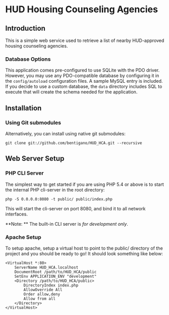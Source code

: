 HUD Housing Counseling Agencies
=======================

Introduction
------------
This is a simple web service used to retrieve a list of
nearby HUD-approved housing counseling agencies.

### Database Options
This application comes pre-configured to use SQLite with
the PDO driver. However, you may use any PDO-compatible
database by configuring it in the `config/autoload`
configuration files. A sample MySQL entry is included.
If you decide to use a custom database, the `data`
directory includes SQL to execute that will create the
schema needed for the application.

Installation
------------

### Using Git submodules
Alternatively, you can install using native git submodules:

    git clone git://github.com/bentigano/HUD_HCA.git --recursive

Web Server Setup
----------------

### PHP CLI Server

The simplest way to get started if you are using PHP 5.4 or above is to start the internal PHP cli-server in the root directory:

    php -S 0.0.0.0:8080 -t public/ public/index.php

This will start the cli-server on port 8080, and bind it to all network
interfaces.

**Note: ** The built-in CLI server is *for development only*.

### Apache Setup

To setup apache, setup a virtual host to point to the public/ directory of the
project and you should be ready to go! It should look something like below:

    <VirtualHost *:80>
        ServerName HUD_HCA.localhost
        DocumentRoot /path/to/HUD_HCA/public
        SetEnv APPLICATION_ENV "development"
        <Directory /path/to/HUD_HCA/public>
            DirectoryIndex index.php
            AllowOverride All
            Order allow,deny
            Allow from all
        </Directory>
    </VirtualHost>
